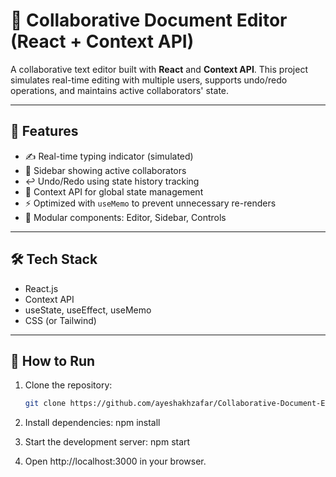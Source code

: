 # 📝 Collaborative Document Editor (React + Context API)

A collaborative text editor built with **React** and **Context API**. This project simulates real-time editing with multiple users, supports undo/redo operations, and maintains active collaborators' state.

---

## 🚀 Features

- ✍️ Real-time typing indicator (simulated)
- 👥 Sidebar showing active collaborators
- ↩️ Undo/Redo using state history tracking
- 🔄 Context API for global state management
- ⚡ Optimized with `useMemo` to prevent unnecessary re-renders
- 🧱 Modular components: Editor, Sidebar, Controls

---

## 🛠 Tech Stack

- React.js
- Context API
- useState, useEffect, useMemo
- CSS (or Tailwind)

---

## 🧪 How to Run

1. Clone the repository:
   ```bash
   git clone https://github.com/ayeshakhzafar/Collaborative-Document-Editor-Context-API.git
2. Install dependencies:
npm install

3. Start the development server:
npm start

4. Open http://localhost:3000 in your browser.
